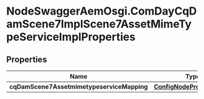 # NodeSwaggerAemOsgi.ComDayCqDamScene7ImplScene7AssetMimeTypeServiceImplProperties

## Properties
Name | Type | Description | Notes
------------ | ------------- | ------------- | -------------
**cqDamScene7AssetmimetypeserviceMapping** | [**ConfigNodePropertyArray**](ConfigNodePropertyArray.md) |  | [optional] 


